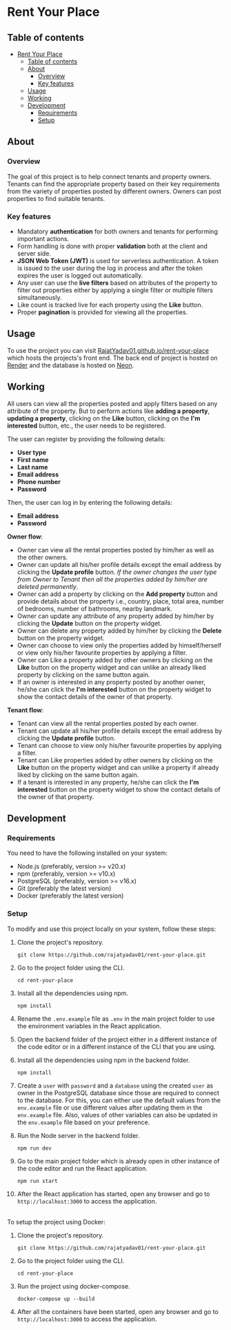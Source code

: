 # Rent Your Place

## Table of contents

- [Rent Your Place](#rent-your-place)
  - [Table of contents](#table-of-contents)
  - [About](#about)
    - [Overview](#overview)
    - [Key features](#key-features)
  - [Usage](#usage)
  - [Working](#working)
  - [Development](#development)
    - [Requirements](#requirements)
    - [Setup](#setup)

## About

### Overview

The goal of this project is to help connect tenants and property owners. Tenants can find the appropriate property based on their key requirements from the variety of properties posted by different owners. Owners can post properties to find suitable tenants.

### Key features

- Mandatory **authentication** for both owners and tenants for performing important actions.
- Form handling is done with proper **validation** both at the client and server side.
- **JSON Web Token (JWT)** is used for serverless authentication. A token is issued to the user during the log in process and after the token expires the user is logged out automatically.
- Any user can use the **live filters** based on attributes of the property to filter out properties either by applying a single filter or multiple filters simultaneously.
- Like count is tracked live for each property using the **Like** button.
- Proper **pagination** is provided for viewing all the properties.

## Usage

To use the project you can visit [RajatYadav01.github.io/rent-your-place](https://rajatyadav01.github.io/rent-your-place/) which hosts the projects's front end. The back end of project is hosted on [Render](https://render.com) and the database is hosted on [Neon](https://neon.tech).

## Working

All users can view all the properties posted and apply filters based on any attribute of the property. But to perform actions like **adding a property**, **updating a property**, clicking on the **Like** button, clicking on the **I'm interested** button, etc., the user needs to be registered.

The user can register by providing the following details:

- **User type**
- **First name**
- **Last name**
- **Email address**
- **Phone number**
- **Password**

Then, the user can log in by entering the following details:

- **Email address**
- **Password**

**Owner flow**:

- Owner can view all the rental properties posted by him/her as well as the other owners.
- Owner can update all his/her profile details except the email address by clicking the **Update profile** button. *If the owner changes the user type from Owner to Tenant then all the properties added by him/her are deleted permanently*.
- Owner can add a property by clicking on the **Add property** button and provide details about the property i.e., country, place, total area, number of bedrooms, number of bathrooms, nearby landmark.
- Owner can update any attribute of any property added by him/her by clicking the **Update** button on the property widget.
- Owner can delete any property added by him/her by clicking the **Delete** button on the property widget.
- Owner can choose to view only the properties added by himself/herself or view only his/her favourite properties by applying a filter.
- Owner can Like a property added by other owners by clicking on the **Like** button on the property widget and can unlike an already liked property by clicking on the same button again.
- If an owner is interested in any property posted by another owner, he/she can click the **I'm interested** button on the property widget to show the contact details of the owner of that property.

**Tenant flow**:

- Tenant can view all the rental properties posted by each owner.
- Tenant can update all his/her profile details except the email address by clicking the **Update profile** button.
- Tenant can choose to view only his/her favourite properties by applying a filter.
- Tenant can Like properties added by other owners by clicking on the **Like** button on the property widget and can unlike a property if already liked by clicking on the same button again.
- If a tenant is interested in any property, he/she can click the **I'm interested** button on the property widget to show the contact details of the owner of that property.

## Development

### Requirements

You need to have the following installed on your system:

- Node.js (preferably, version >= v20.x)
- npm (preferably, version >= v10.x)
- PostgreSQL (preferably, version >= v16.x)
- Git (preferably the latest version)
- Docker (preferably the latest version)

### Setup

To modify and use this project locally on your system, follow these steps:

1) Clone the project's repository.

   ```shell
   git clone https://github.com/rajatyadav01/rent-your-place.git
   ```

2) Go to the project folder using the CLI.

   ```shell
   cd rent-your-place
   ```

3) Install all the dependencies using npm.

   ```shell
   npm install
   ```

4) Rename the `.env.example` file as `.env` in the main project folder to use the environment variables in the React application.

5) Open the backend folder of the project either in a different instance of the code editor or in a different instance of the CLI that you are using.

6) Install all the dependencies using npm in the backend folder.

   ```shell
   npm install
   ```

7) Create a `user` with `password` and a `database` using the created `user` as owner in the PostgreSQL database since those are required to connect to the database. For this, you can either use the default values from the `env.example` file or use different values after updating them in the `env.example` file. Also, values of other variables can also be updated in the `env.example` file based on your preference.

8) Run the Node server in the backend folder.

   ```shell
   npm run dev
   ```

9) Go to the main project folder which is already open in other instance of the code editor and run the React application.

   ```shell
   npm run start
   ```

10) After the React application has started, open any browser and go to `http://localhost:3000` to access the application.<br /><br />

To setup the project using Docker:

1) Clone the project's repository.

   ```shell
   git clone https://github.com/rajatyadav01/rent-your-place.git
   ```

2) Go to the project folder using the CLI.

   ```shell
   cd rent-your-place
   ```

3) Run the project using docker-compose.

   ```shell
   docker-compose up --build
   ```

4) After all the containers have been started, open any browser and go to `http://localhost:3000` to access the application.

